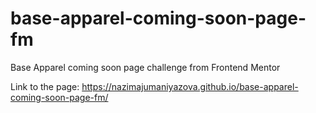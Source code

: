 # base-apparel-coming-soon-page-fm
Base Apparel coming soon page challenge  from Frontend Mentor

Link to the page: https://nazimajumaniyazova.github.io/base-apparel-coming-soon-page-fm/
